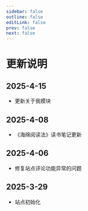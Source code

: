 ```yaml
---
sidebar: false
outline: false
editLink: false
prev: false
next: false
---
```




# 更新说明

## 2025-4-15

* 更新关于我模块

## 2025-4-08

* 《海绵阅读法》读书笔记更新

## 2025-4-06

- 修复站点评论功能异常的问题

## 2025-3-29

- 站点初始化

